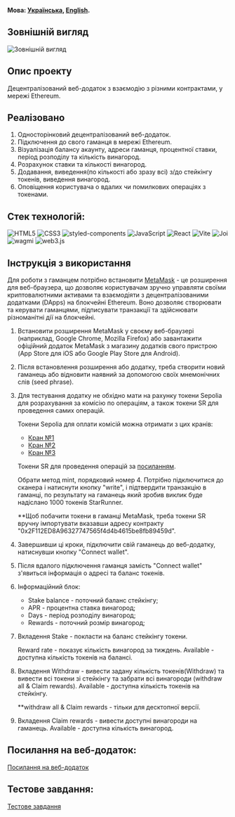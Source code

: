 **Мова: [Українська](README.md), [English](README.en.md).**

## Зовнішній вигляд

![Зовнішній вигляд](./assets/images/view.webp)

## Опис проекту

Децентралізований веб-додаток з взаємодію з різними контрактами, у мережі Ethereum.

## Реалізовано

1. Односторінковий децентралізований веб-додаток.
2. Підключення до свого гаманця в мережі Ethereum.
3. Візуалізація балансу акаунту, адреси гаманця, процентної ставки, період розподілу та кількість винагород.
4. Розрахунок ставки та кількості винагород.
5. Додавання, виведення(по кількості або зразу всі) з/до стейкінгу токенів, виведення винагород.
6. Оповіщення користувача о вдалих чи помилкових операціях з токенами.

## Стек технологій:

![HTML5](https://img.shields.io/badge/HTML5-E34F26?style=for-the-badge&logo=html5&logoColor=white)
![CSS3](https://img.shields.io/badge/CSS3-1572B6?style=for-the-badge&logo=css3&logoColor=white)
![styled-components](https://img.shields.io/badge/styled-components?style=for-the-badge&logo=styled-components)
![JavaScript](https://img.shields.io/badge/JavaScript-323330?style=for-the-badge&logo=javascript&logoColor=F7DF1E)
![React](https://img.shields.io/badge/React-20232A?style=for-the-badge&logo=react&logoColor=61DAFB)
![Vite](https://img.shields.io/badge/Vite-000000?style=for-the-badge&logo=vite)
![Joi](https://img.shields.io/badge/Joi-0BEDD7?style=for-the-badge)
![wagmi](https://img.shields.io/badge/wagmi-2a30a3?style=for-the-badge)
![web3.js](https://img.shields.io/badge/WEB3-1572B6?style=for-the-badge&logo=web3dotjs&logoColor=white)

## Інструкція з використання

Для роботи з гаманцем потрібно встановити [MetaMask](https://metamask.io/) - це розширення для веб-браузера, що дозволяє
користувачам зручно управляти своїми криптовалютними активами та взаємодіяти з децентралізованими додатками (DApps) на
блокчейні Ethereum. Воно дозволяє створювати та керувати гаманцями, підписувати транзакції та здійснювати різноманітні
дії на блокчейні.

1. Встановити розширення MetaMask у своєму веб-браузері (наприклад, Google Chrome, Mozilla Firefox) або завантажити
   офіційний додаток MetaMask з магазину додатків свого пристрою (App Store для iOS або Google Play Store для Android).
2. Після встановлення розширення або додатку, треба створити новий гаманець або відновити наявний за допомогою своїх
   мнемонічних слів (seed phrase).
3. Для тестування додатку не обхідно мати на рахунку токени Sepolia для розрахування за комісію по операціям, а також
   токени SR для проведення самих операцій.

   Токени Sepolia для оплати комісій можна отримати з цих кранів:

   - [Кран №1](https://sepoliafaucet.com/)
   - [Кран №2](https://sepolia-faucet.pk910.de/)
   - [Кран №3](https://access.rockx.com/faucet-sepolia)

   Токени SR для проведення операцій за
   [посиланням](https://sepolia.etherscan.io/address/0x59Ec26901B19fDE7a96f6f7f328f12d8f682CB83#writeContract).

   Обрати метод mint, порядковий номер 4. Потрібно підключитися до сканера і натиснути кнопку "write", і підтвердити
   транзакцію в гаманці, по результату на гаманець який зробив виклик буде надіслано 1000 токенів StarRunner.

   \*\*Щоб побачити токени в гаманці MetaMask, треба токени SR вручну імпортувати вказавши адресу контракту
   "0x2F112ED8A96327747565f4d4b4615be8fb89459d".

4. Завершивши ці кроки, підключити свій гаманець до веб-додатку, натиснувши кнопку "Connect wallet".
5. Після вдалого підключення гаманця замість "Connect wallet" з'явиться інформація о адресі та баланс токенів.
6. Інформаційний блок:

   - Stake balance - поточний баланс стейкінгу;
   - APR - процентна ставка винагород;
   - Days - період розподілу винагород;
   - Rewards - поточний розмір винагород;

7. Вкладення Stake - покласти на баланс стейкінгу токени.

   Reward rate - показує кількість винагород за тиждень. Available - доступна кількість токенів на балансі.

8. Вкладення Withdraw - вивести задану кількість токенів(Withdraw) та вивести всі токени зі стейкінгу та забрати всі
   винагороди (withdraw all & Claim rewards). Available - доступна кількість токенів на стейкінгу.

   \*\*withdraw all & Claim rewards - тільки для десктопної версії.

9. Вкладення Claim rewards - вивести доступні винагороди на гаманець. Available - доступна кількість винагород.

## Посилання на веб-додаток:

[Посилання на веб-додаток](dexola-camp-webapp.vercel.app)

## Тестове завдання:

[Тестове завдання](https://docs.google.com/document/d/1u2mTxMp7gvY18pqrmpl5kEVDMDOkDtNyVk8uAOHozbE/edit#heading=h.q55m2wxvgm01)
